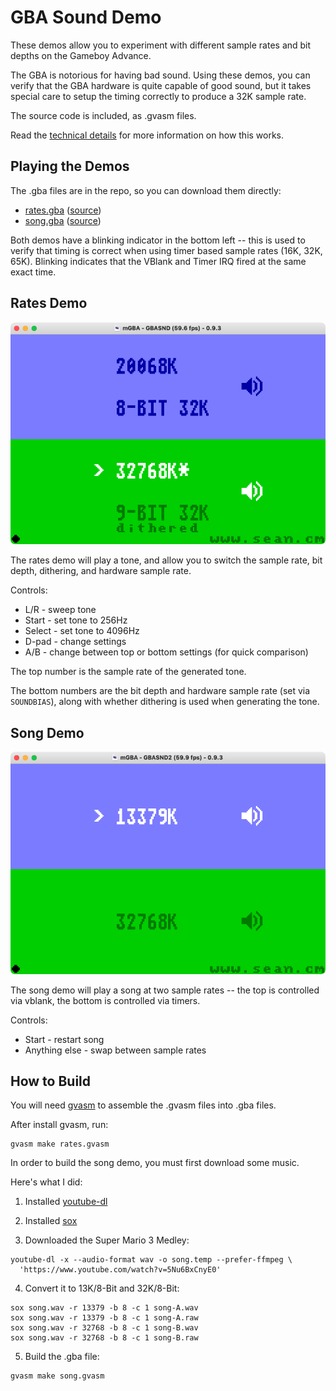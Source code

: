 GBA Sound Demo
==============

These demos allow you to experiment with different sample rates and bit depths on the Gameboy
Advance.

The GBA is notorious for having bad sound.  Using these demos, you can verify that the GBA hardware
is quite capable of good sound, but it takes special care to setup the timing correctly to produce
a 32K sample rate.

The source code is included, as .gvasm files.

Read the [technical details](./main/technical-details.md) for more information on how this works.

Playing the Demos
-----------------

The .gba files are in the repo, so you can download them directly:

* [rates.gba](https://raw.githubusercontent.com/velipso/gba-sound-demo/main/rates.gba) ([source](./main/rates.gvasm))
* [song.gba](https://raw.githubusercontent.com/velipso/gba-sound-demo/main/song.gba) ([source](./main/song.gvasm))

Both demos have a blinking indicator in the bottom left -- this is used to verify that timing is
correct when using timer based sample rates (16K, 32K, 65K).  Blinking indicates that the VBlank
and Timer IRQ fired at the same exact time.

Rates Demo
----------

![rates.gba](https://github.com/velipso/gba-sound-demo/raw/main/rates.png)

The rates demo will play a tone, and allow you to switch the sample rate, bit depth, dithering,
and hardware sample rate.

Controls:

* L/R - sweep tone
* Start - set tone to 256Hz
* Select - set tone to 4096Hz
* D-pad - change settings
* A/B - change between top or bottom settings (for quick comparison)

The top number is the sample rate of the generated tone.

The bottom numbers are the bit depth and hardware sample rate (set via `SOUNDBIAS`), along with
whether dithering is used when generating the tone.

Song Demo
---------

![song.gba](https://github.com/velipso/gba-sound-demo/raw/main/song.png)

The song demo will play a song at two sample rates -- the top is controlled via vblank, the bottom
is controlled via timers.

Controls:

* Start - restart song
* Anything else - swap between sample rates

How to Build
------------

You will need [gvasm](https://github.com/velipso/gvasm) to assemble the .gvasm files into .gba
files.

After install gvasm, run:

```
gvasm make rates.gvasm
```

In order to build the song demo, you must first download some music.

Here's what I did:

1. Installed [youtube-dl](https://ytdl-org.github.io/youtube-dl/download.html)

2. Installed [sox](http://sox.sourceforge.net/)

3. Downloaded the Super Mario 3 Medley:

```
youtube-dl -x --audio-format wav -o song.temp --prefer-ffmpeg \
  'https://www.youtube.com/watch?v=5Nu6BxCnyE0'
```

4. Convert it to 13K/8-Bit and 32K/8-Bit:

```
sox song.wav -r 13379 -b 8 -c 1 song-A.wav
sox song.wav -r 13379 -b 8 -c 1 song-A.raw
sox song.wav -r 32768 -b 8 -c 1 song-B.wav
sox song.wav -r 32768 -b 8 -c 1 song-B.raw
```

5. Build the .gba file:

```
gvasm make song.gvasm
```
